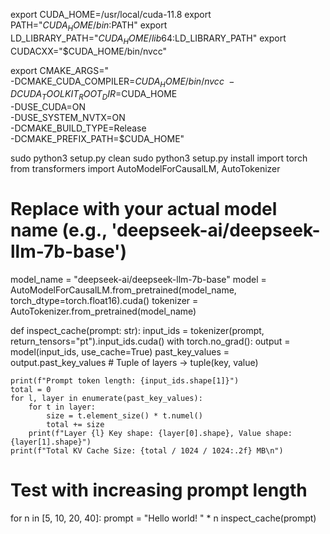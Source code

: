 
export CUDA_HOME=/usr/local/cuda-11.8
export PATH="$CUDA_HOME/bin:$PATH"
export LD_LIBRARY_PATH="$CUDA_HOME/lib64:$LD_LIBRARY_PATH"
export CUDACXX="$CUDA_HOME/bin/nvcc"


export CMAKE_ARGS="\
-DCMAKE_CUDA_COMPILER=$CUDA_HOME/bin/nvcc \
-DCUDA_TOOLKIT_ROOT_DIR=$CUDA_HOME \
-DUSE_CUDA=ON \
-DUSE_SYSTEM_NVTX=ON \
-DCMAKE_BUILD_TYPE=Release \
-DCMAKE_PREFIX_PATH=$CUDA_HOME"

sudo python3 setup.py clean
sudo python3 setup.py install
import torch
from transformers import AutoModelForCausalLM, AutoTokenizer

# Replace with your actual model name (e.g., 'deepseek-ai/deepseek-llm-7b-base')
model_name = "deepseek-ai/deepseek-llm-7b-base"
model = AutoModelForCausalLM.from_pretrained(model_name, torch_dtype=torch.float16).cuda()
tokenizer = AutoTokenizer.from_pretrained(model_name)

def inspect_cache(prompt: str):
    input_ids = tokenizer(prompt, return_tensors="pt").input_ids.cuda()
    with torch.no_grad():
        output = model(input_ids, use_cache=True)
        past_key_values = output.past_key_values  # Tuple of layers -> tuple(key, value)

    print(f"Prompt token length: {input_ids.shape[1]}")
    total = 0
    for l, layer in enumerate(past_key_values):
        for t in layer:
            size = t.element_size() * t.numel()
            total += size
        print(f"Layer {l} Key shape: {layer[0].shape}, Value shape: {layer[1].shape}")
    print(f"Total KV Cache Size: {total / 1024 / 1024:.2f} MB\n")

# Test with increasing prompt length
for n in [5, 10, 20, 40]:
    prompt = "Hello world! " * n
    inspect_cache(prompt)
